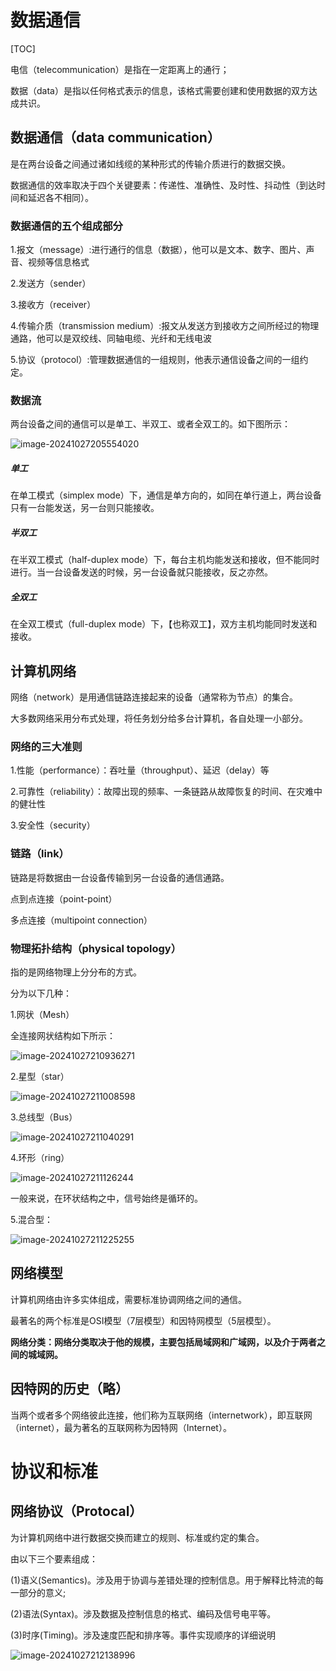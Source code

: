 

# 数据通信

[TOC]

电信（telecommunication）是指在一定距离上的通行；

数据（data）是指以任何格式表示的信息，该格式需要创建和使用数据的双方达成共识。

## 数据通信（data communication）

是在两台设备之间通过诸如线缆的某种形式的传输介质进行的数据交换。

数据通信的效率取决于四个关键要素：传递性、准确性、及时性、抖动性（到达时间和延迟各不相同）。

### 数据通信的五个组成部分

1.报文（message）:进行通行的信息（数据），他可以是文本、数字、图片、声音、视频等信息格式

2.发送方（sender）

3.接收方（receiver）

4.传输介质（transmission medium）:报文从发送方到接收方之间所经过的物理通路，他可以是双绞线、同轴电缆、光纤和无线电波

5.协议（protocol）:管理数据通信的一组规则，他表示通信设备之间的一组约定。

### 数据流

两台设备之间的通信可以是单工、半双工、或者全双工的。如下图所示：

![image-20241027205554020](assets/image-20241027205554020.png)

##### 单工

在单工模式（simplex mode）下，通信是单方向的，如同在单行道上，两台设备只有一台能发送，另一台则只能接收。

##### 半双工

在半双工模式（half-duplex mode）下，每台主机均能发送和接收，但不能同时进行。当一台设备发送的时候，另一台设备就只能接收，反之亦然。

##### 全双工

在全双工模式（full-duplex mode）下，【也称双工】，双方主机均能同时发送和接收。

## 计算机网络

网络（network）是用通信链路连接起来的设备（通常称为节点）的集合。

大多数网络采用分布式处理，将任务划分给多台计算机，各自处理一小部分。

### 网络的三大准则

1.性能（performance）：吞吐量（throughput）、延迟（delay）等

2.可靠性（reliability）：故障出现的频率、一条链路从故障恢复的时间、在灾难中的健壮性

3.安全性（security）

### 链路（link）

链路是将数据由一台设备传输到另一台设备的通信通路。

点到点连接（point-point）

多点连接（multipoint connection）

### 物理拓扑结构（physical topology）

指的是网络物理上分分布的方式。

分为以下几种：

1.网状（Mesh）

全连接网状结构如下所示：

![image-20241027210936271](assets/image-20241027210936271.png)

2.星型（star）

![image-20241027211008598](assets/image-20241027211008598.png)

3.总线型（Bus）

![image-20241027211040291](assets/image-20241027211040291.png)

4.环形（ring）

![image-20241027211126244](assets/image-20241027211126244.png)

一般来说，在环状结构之中，信号始终是循环的。

5.混合型：

![image-20241027211225255](assets/image-20241027211225255.png)

## 网络模型

计算机网络由许多实体组成，需要标准协调网络之间的通信。

最著名的两个标准是OSI模型（7层模型）和因特网模型（5层模型）。

**网络分类：网络分类取决于他的规模，主要包括局域网和广域网，以及介于两者之间的城域网。**

## 因特网的历史（略）

当两个或者多个网络彼此连接，他们称为互联网络（internetwork），即互联网（internet），最为著名的互联网称为因特网（Internet）。

# 协议和标准

## 网络协议（Protocal）

为计算机网络中进行数据交换而建立的规则、标准或约定的集合。

由以下三个要素组成：

(1)语义(Semantics)。涉及用于协调与差错处理的控制信息。用于解释比特流的每一部分的意义;

(2)语法(Syntax)。涉及数据及控制信息的格式、编码及信号电平等。

(3)时序(Timing)。涉及速度匹配和排序等。事件实现顺序的详细说明

![image-20241027212138996](assets/image-20241027212138996.png)